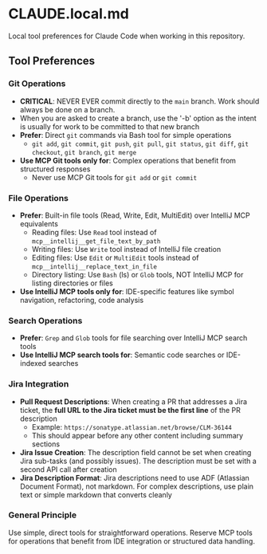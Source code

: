 # CLAUDE.local.md

Local tool preferences for Claude Code when working in this repository.

## Tool Preferences

### Git Operations

- **CRITICAL**: NEVER EVER commit directly to the `main` branch. Work should always be done on a branch.
- When you are asked to create a branch, use the '-b' option as the intent is usually for work to be committed to that
  new branch
- **Prefer**: Direct `git` commands via Bash tool for simple operations
  - `git add`, `git commit`, `git push`, `git pull`, `git status`, `git diff`, `git checkout`, `git branch`, `git merge`
- **Use MCP Git tools only for**: Complex operations that benefit from structured responses
  - Never use MCP Git tools for `git add` or `git commit`

### File Operations

- **Prefer**: Built-in file tools (Read, Write, Edit, MultiEdit) over IntelliJ MCP equivalents
  - Reading files: Use `Read` tool instead of `mcp__intellij__get_file_text_by_path`
  - Writing files: Use `Write` tool instead of IntelliJ file creation
  - Editing files: Use `Edit` or `MultiEdit` tools instead of `mcp__intellij__replace_text_in_file`
  - Directory listing: Use `Bash` (ls) or `Glob` tools, NOT IntelliJ MCP for listing directories or files
- **Use IntelliJ MCP tools only for**: IDE-specific features like symbol navigation, refactoring, code analysis

### Search Operations

- **Prefer**: `Grep` and `Glob` tools for file searching over IntelliJ MCP search tools
- **Use IntelliJ MCP search tools for**: Semantic code searches or IDE-indexed searches

### Jira Integration

- **Pull Request Descriptions**: When creating a PR that addresses a Jira ticket, the **full URL to the Jira ticket must be the first line** of the PR description
  - Example: `https://sonatype.atlassian.net/browse/CLM-36144`
  - This should appear before any other content including summary sections
- **Jira Issue Creation**: The description field cannot be set when creating Jira sub-tasks (and possibly issues). The description must be set with a second API call after creation
- **Jira Description Format**: Jira descriptions need to use ADF (Atlassian Document Format), not markdown. For complex descriptions, use plain text or simple markdown that converts cleanly

### General Principle

Use simple, direct tools for straightforward operations. Reserve MCP tools for operations that benefit from IDE integration or structured data handling.
